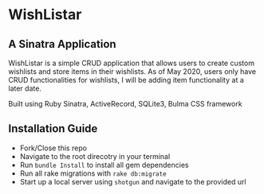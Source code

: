 # WishListar

## A Sinatra Application

WishListar is a simple CRUD application that allows users to create custom wishlists and store items in their wishlists. As of May 2020, users only have CRUD functionalities for wishlists, I will be adding item functionality at a later date.

Built using Ruby Sinatra, ActiveRecord, SQLite3, Bulma CSS framework

## Installation Guide

- Fork/Close this repo
- Navigate to the root direcotry in your terminal
- Run `bundle Install` to install all gem dependencies
- Run all rake migrations with `rake db:migrate`
- Start up a local server using `shotgun` and navigate to the provided url
